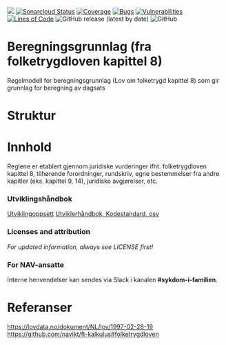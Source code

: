 ![](https://github.com/navikt/ft-beregning/workflows/Bygg%20og%20deploy/badge.svg)
[![Sonarcloud Status](https://sonarcloud.io/api/project_badges/measure?project=navikt_ft-beregning&metric=alert_status)](https://sonarcloud.io/dashboard?id=navikt_ft-beregning)
[![Coverage](https://sonarcloud.io/api/project_badges/measure?project=navikt_ft-beregning&metric=coverage)](https://sonarcloud.io/summary/new_code?id=navikt_ft-beregning)
[![Bugs](https://sonarcloud.io/api/project_badges/measure?project=navikt_ft-beregning&metric=bugs)](https://sonarcloud.io/summary/new_code?id=navikt_ft-beregning)
[![Vulnerabilities](https://sonarcloud.io/api/project_badges/measure?project=navikt_ft-beregning&metric=vulnerabilities)](https://sonarcloud.io/summary/new_code?id=navikt_ft-beregning)
[![Lines of Code](https://sonarcloud.io/api/project_badges/measure?project=navikt_ft-beregning&metric=ncloc)](https://sonarcloud.io/summary/new_code?id=navikt_ft-beregning)
![GitHub release (latest by date)](https://img.shields.io/github/v/release/navikt/ft-beregning)
![GitHub](https://img.shields.io/github/license/navikt/ft-beregning)
# Beregningsgrunnlag (fra folketrygdloven kapittel 8)
Regelmodell for beregningsgrunnlag (Lov om folketrygd kapittel 8) som gir grunnlag for beregning av dagsats

# Struktur

# Innhold
Reglene er etablert gjennom juridiske vurderinger ifht. folketrygdloven kapittel 8, tilhørende forordninger, rundskriv, egne bestemmelser fra andre kapitler (eks. kapittel 9, 14), juridiske avgjørelser, etc.

### Utviklingshåndbok
[Utviklingoppsett](https://confluence.adeo.no/display/LVF/60+Utviklingsoppsett)
[Utviklerhåndbok, Kodestandard, osv](https://confluence.adeo.no/pages/viewpage.action?pageId=190254327)

### Licenses and attribution
*For updated information, always see LICENSE first!*

### For NAV-ansatte
Interne henvendelser kan sendes via Slack i kanalen **#sykdom-i-familien**.

# Referanser
https://lovdata.no/dokument/NL/lov/1997-02-28-19
https://github.com/navikt/ft-kalkulus#folketrygdloven

